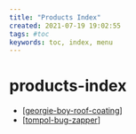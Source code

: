 ```yaml
---
title: "Products Index"
created: 2021-07-19 19:02:55
tags: #toc
keywords: toc, index, menu
---
```

# products-index

- [[georgie-boy-roof-coating]]
- [[tompol-bug-zapper]]

[//begin]: # "Autogenerated link references for markdown compatibility"
[georgie-boy-roof-coating]: georgie-boy-roof-coating.md "Georgie Boy Roof Coating"
[tompol-bug-zapper]: tompol-bug-zapper.md "Tompol Bug Zapper"
[//end]: # "Autogenerated link references"
